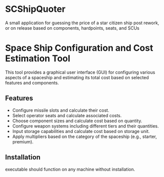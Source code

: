 # SCShipQuoter
A small application for guessing the price of a star citizen ship post rework, or on release based on components, hardpoints, seats, and SCUs


# Space Ship Configuration and Cost Estimation Tool

This tool provides a graphical user interface (GUI) for configuring various aspects of a spaceship and estimating its total cost based on selected features and components.

## Features

- Configure missile slots and calculate their cost.
- Select operator seats and calculate associated costs.
- Choose component sizes and calculate cost based on quantity.
- Configure weapon systems including different tiers and their quantities.
- Input storage capabilities and calculate cost based on storage unit.
- Apply multipliers based on the category of the spaceship (e.g., starter, premium).

## Installation
executable should function on any machine without installation.
